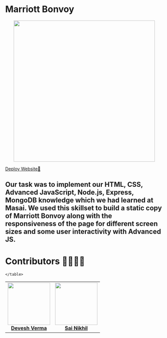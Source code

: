  #  Marriott Bonvoy

<p align="center">
<img src="https://i.ibb.co/87FXsHL/mywebsite.png" alt="" width="450px"/>
</p>
<a href="https://masai-marriott-com.vercel.app/"> Deploy Website🔗<a>

##  Our task was to implement our HTML, CSS, Advanced JavaScript, Node.js, Express, MongoDB knowledge which we had learned at Masai. We used this skillset to build a static copy of Marriott Bonvoy along with the responsiveness of the page for different screen sizes and some user interactivity with Advanced JS.


# Contributors :man_technologist::woman_technologist:

<div>
    <table>
        <tr>
            <td align="center"><a href="https://github.com/webdeveshverma"><img src="https://3.bp.blogspot.com/-KYjDgm38Z7g/Yg-bXxPCLoI/AAAAAAAAAOQ/aTzf6PB1alM2a1f9M3aNWEuMB2foyXgmwCK4BGAYYCw/s120-pf/IMG_20220216_150121-01.jpeg" width="135px;" height="135px;" alt=""/><br /><b>Devesh Verma</b></a></td>
             <td align="center"><a href="https://github.com/Nikhil874"><img src="https://i.ibb.co/rxbxRnb/nikhik.jpg" width="135px;" height="135px;" alt=""/><br /><b>Sai Nikhil</b></a></td>
        </tr>
        
    </table>
</div>


 
